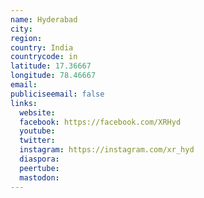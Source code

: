 ```yaml
---
name: Hyderabad
city:
region:
country: India
countrycode: in
latitude: 17.36667
longitude: 78.46667
email:
publiciseemail: false
links:
  website:
  facebook: https://facebook.com/XRHyd
  youtube:
  twitter:
  instagram: https://instagram.com/xr_hyd
  diaspora:
  peertube:
  mastodon:
---
```


